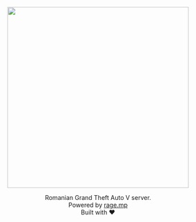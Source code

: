 <p align="center">
  <img src="https://i.imgur.com/qzrxJH5.png" width="420" />
</p>

<p align="center">
  Romanian Grand Theft Auto V server. <br>
  Powered by <a href = "https://rage.mp/">rage.mp</a><br>
  Built with ❤️
</p>
